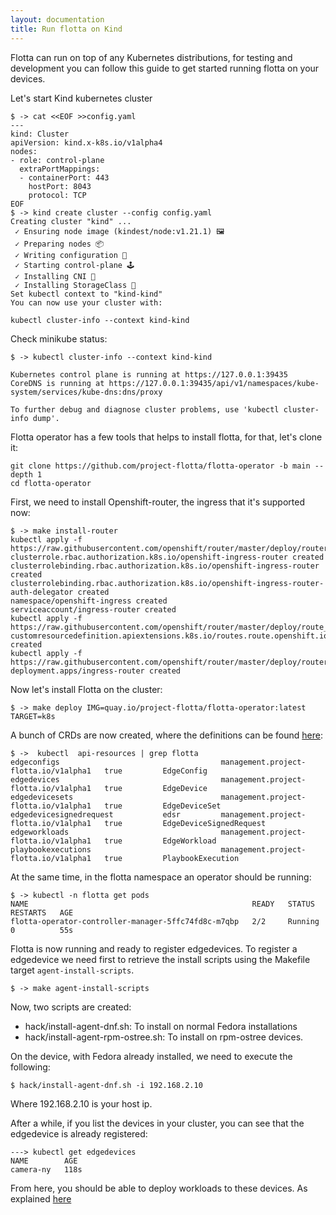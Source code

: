 ```yaml
---
layout: documentation
title: Run flotta on Kind
---
```


Flotta can run on top of any Kubernetes distributions, for testing and
development you can follow this guide to get started running flotta on your
devices.

Let's start Kind kubernetes cluster

```shell
$ -> cat <<EOF >>config.yaml
---
kind: Cluster
apiVersion: kind.x-k8s.io/v1alpha4
nodes:
- role: control-plane
  extraPortMappings:
  - containerPort: 443
    hostPort: 8043
    protocol: TCP
EOF
$ -> kind create cluster --config config.yaml
Creating cluster "kind" ...
 ✓ Ensuring node image (kindest/node:v1.21.1) 🖼
 ✓ Preparing nodes 📦
 ✓ Writing configuration 📜
 ✓ Starting control-plane 🕹️
 ✓ Installing CNI 🔌
 ✓ Installing StorageClass 💾
Set kubectl context to "kind-kind"
You can now use your cluster with:

kubectl cluster-info --context kind-kind
```

Check minikube status:

```shell
$ -> kubectl cluster-info --context kind-kind

Kubernetes control plane is running at https://127.0.0.1:39435
CoreDNS is running at https://127.0.0.1:39435/api/v1/namespaces/kube-system/services/kube-dns:dns/proxy

To further debug and diagnose cluster problems, use 'kubectl cluster-info dump'.
```


Flotta operator has a few tools that helps to install flotta, for that, let's
clone it:

```shell
git clone https://github.com/project-flotta/flotta-operator -b main --depth 1
cd flotta-operator
```

First, we need to install Openshift-router, the ingress that it's supported now:

```shell
$ -> make install-router
kubectl apply -f https://raw.githubusercontent.com/openshift/router/master/deploy/router_rbac.yaml
clusterrole.rbac.authorization.k8s.io/openshift-ingress-router created
clusterrolebinding.rbac.authorization.k8s.io/openshift-ingress-router created
clusterrolebinding.rbac.authorization.k8s.io/openshift-ingress-router-auth-delegator created
namespace/openshift-ingress created
serviceaccount/ingress-router created
kubectl apply -f https://raw.githubusercontent.com/openshift/router/master/deploy/route_crd.yaml
customresourcedefinition.apiextensions.k8s.io/routes.route.openshift.io created
kubectl apply -f https://raw.githubusercontent.com/openshift/router/master/deploy/router.yaml
deployment.apps/ingress-router created
```

Now let's install Flotta on the cluster:

```shell
$ -> make deploy IMG=quay.io/project-flotta/flotta-operator:latest TARGET=k8s
```

A bunch of CRDs are now created, where the definitions can be found
[here](../operations/crd.md):

```
$ ->  kubectl  api-resources | grep flotta
edgeconfigs                                    management.project-flotta.io/v1alpha1   true         EdgeConfig
edgedevices                                    management.project-flotta.io/v1alpha1   true         EdgeDevice
edgedevicesets                                 management.project-flotta.io/v1alpha1   true         EdgeDeviceSet
edgedevicesignedrequest           edsr         management.project-flotta.io/v1alpha1   true         EdgeDeviceSignedRequest
edgeworkloads                                  management.project-flotta.io/v1alpha1   true         EdgeWorkload
playbookexecutions                             management.project-flotta.io/v1alpha1   true         PlaybookExecution
```

At the same time, in the flotta namespace an operator should be running:
```
$ -> kubectl -n flotta get pods
NAME                                                  READY   STATUS    RESTARTS   AGE
flotta-operator-controller-manager-5ffc74fd8c-m7qbp   2/2     Running   0          55s
```

Flotta is now running and ready to register edgedevices. To register a
edgedevice we need first to retrieve the install scripts using the Makefile
target `agent-install-scripts`.

```
$ -> make agent-install-scripts
```

Now, two scripts are created:
  - hack/install-agent-dnf.sh: To install on normal Fedora installations
  - hack/install-agent-rpm-ostree.sh: To install on rpm-ostree devices.

On the device, with Fedora already installed, we need to execute the following:

```
$ hack/install-agent-dnf.sh -i 192.168.2.10
```

Where 192.168.2.10 is your host ip.

After a while, if you list the devices in your cluster, you can see that the
edgedevice is already registered:

```
---> kubectl get edgedevices
NAME        AGE
camera-ny   118s
```

From here, you should be able to deploy workloads to these devices. As explained
[here](./running_workloads.md)
